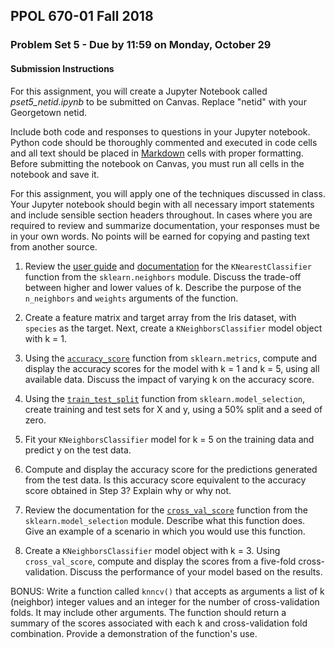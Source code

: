 ## PPOL 670-01 Fall 2018
### Problem Set 5 - Due by 11:59 on Monday, October 29

#### Submission Instructions 
For this assignment, you will create a Jupyter Notebook called *pset5_netid.ipynb* to be submitted on Canvas. Replace "netid" with your Georgetown netid. 

Include both code and responses to questions in your Jupyter notebook.  Python code should be thoroughly commented and executed in code cells and all text should be placed in [Markdown](https://www.markdownguide.org/) cells with proper formatting.  Before submitting the notebook on Canvas, you must run all cells in the notebook and save it.

For this assignment, you will apply one of the techniques discussed in class.  Your Jupyter notebook should begin with all necessary import statements and include sensible section headers throughout. In cases where you are required to review and summarize documentation, your responses must be in your own words.  No points will be earned for copying and pasting text from another source.

 1. Review the [user guide](http://scikit-learn.org/stable/modules/neighbors.html#classification) and [documentation](http://scikit-learn.org/stable/modules/generated/sklearn.neighbors.KNeighborsClassifier.html) for the `KNearestClassifier` function from the `sklearn.neighbors` module.  Discuss the trade-off between higher and lower values of k.  Describe the purpose of the `n_neighbors` and `weights` arguments of the function.

 2. Create a feature matrix and target array from the Iris dataset, with `species` as the target. Next, create a `KNeighborsClassifier` model object with k = 1.  

 3. Using the [`accuracy_score`](http://scikit-learn.org/stable/modules/model_evaluation.html#accuracy-score) function from `sklearn.metrics`, compute and display the accuracy scores for the model with k = 1 and k = 5, using all available data. Discuss the impact of varying k on the accuracy score.  

 4. Using the [`train_test_split`](http://scikit-learn.org/stable/modules/generated/sklearn.model_selection.train_test_split.html) function from `sklearn.model_selection`, create training and test sets for X and y, using a 50% split and a seed of zero.  

 5. Fit your `KNeighborsClassifier` model for k = 5 on the training data and predict y on the test data.

 6. Compute and display the accuracy score for the predictions generated from the test data.  Is this accuracy score equivalent to the accuracy score obtained in Step 3?  Explain why or why not.

 7. Review the documentation for the [`cross_val_score`](http://scikit-learn.org/stable/modules/generated/sklearn.model_selection.cross_val_score.html#sklearn.model_selection.cross_val_score) function from the `sklearn.model_selection` module.  Describe what this function does.  Give an example of a scenario in which you would use this function. 

 8. Create a `KNeighborsClassifier` model object with k = 3. Using `cross_val_score`, compute and display the scores from a five-fold cross-validation. Discuss the performance of your model based on the results.  

BONUS: Write a function called `knncv()` that accepts as arguments a list of k (neighbor) integer values and an integer for the number of cross-validation folds.  It may include other arguments.  The function should return a summary of the scores associated with each k and cross-validation fold combination.  Provide a demonstration of the function's use.                                                 





